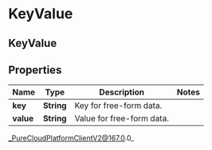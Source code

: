 # KeyValue

## KeyValue

## Properties

|Name | Type | Description | Notes|
|------------ | ------------- | ------------- | -------------|
| **key** | **String** | Key for free-form data. | |
| **value** | **String** | Value for free-form data. | |



_PureCloudPlatformClientV2@167.0.0_
